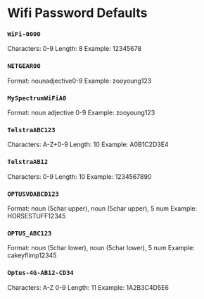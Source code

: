 # Wifi Password Defaults

### `WiFi-0000`
Characters: 0-9
Length: 8
Example: 12345678

### `NETGEAR00`
Format: nounadjective0-9
Example: zooyoung123

### `MySpectrumWiFiA0`
Format: noun adjective 0-9
Example: zooyoung123

### `TelstraABC123`
Characters: A-Z+0-9
Length: 10
Example: A0B1C2D3E4

### `TelstraAB12`
Characters: 0-9
Length: 10
Example: 1234567890

### `OPTUSVDABCD123`
Format: noun (5char upper), noun (5char upper), 5 num
Example: HORSESTUFF12345

### `OPTUS_ABC123`
Format: noun (5char lower), noun (5char lower), 5 num
Example: cakeyflimp12345

### `Optus-4G-AB12-CD34`
Characters: A-Z 0-9
Length: 11
Example: 1A2B3C4D5E6